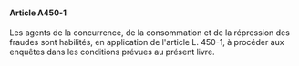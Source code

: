 #### Article A450-1

Les agents de la concurrence, de la consommation et de la répression des fraudes sont habilités, en application de l'article L. 450-1, à procéder aux enquêtes dans les conditions prévues au présent livre.

